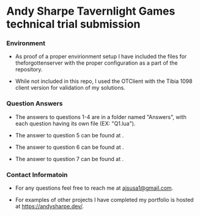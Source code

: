 # Andy Sharpe Tavernlight Games technical trial submission

### Environment

- As proof of a proper envirionment setup I have included the files for theforgottenserver with the proper configuration as a part of the repository.

- While not included in this repo, I used the OTClient with the Tibia 1098 client version for validation of my solutions.

### Question Answers

- The answers to questions 1-4 are in a folder named "Answers", with each question having its own file (EX: "Q1.lua").

- The answer to question 5 can be found at .

- The answer to question 6 can be found at .

- The answer to question 7 can be found at .

### Contact Informatoin

- For any questions feel free to reach me at ajsusa1@gmail.com.

- For examples of other projects I have completed my portfolio is hosted at https://andysharpe.dev/.
